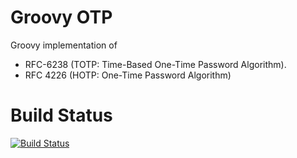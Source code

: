 Groovy OTP
====

Groovy implementation of 
* RFC-6238 (TOTP: Time-Based One-Time Password Algorithm).
* RFC 4226 (HOTP: One-Time Password Algorithm)

Build Status
============

[![Build Status](https://secure.travis-ci.org/osoco/gotp.png)](http://travis-ci.org/osoco/gotp)
